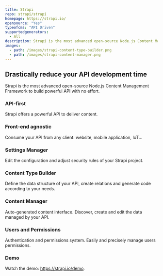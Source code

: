 ```yaml
---
title: Strapi
repo: strapi/strapi
homepage: https://strapi.io/
opensource: "Yes"
typeofcms: "API Driven"
supportedgenerators:
  - All
description: Strapi is the most advanced open-source Node.js Content Management Framework to build powerful API with no effort.
images:
  - path: /images/strapi-content-type-builder.png
  - path: /images/strapi-content-manager.png
---
```

## Drastically reduce your API development time

Strapi is the most advanced open-source Node.js Content Management Framework to build powerful API with no effort.

### API-first

Strapi offers a powerful API to deliver content.

### Front-end agnostic

Consume your API from any client: website, mobile application, IoT...

### Settings Manager

Edit the configuration and adjust security rules of your Strapi project.

### Content Type Builder

Define the data structure of your API, create relations and generate code according to your needs.

### Content Manager

Auto-generated content interface. Discover, create and edit the data managed by your API.

### Users and Permissions

Authentication and permissions system. Easily and precisely manage users permissions.

### Demo

Watch the demo: https://strapi.io/demo.
